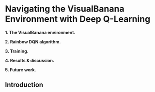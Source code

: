 # Navigating the VisualBanana Environment with Deep Q-Learning

**1. The VisualBanana environment.**

**2. Rainbow DQN algorithm.**

**3. Training.**

**4. Results & discussion.**

**5. Future work.**


## Introduction
